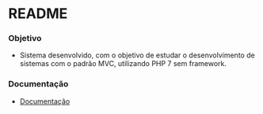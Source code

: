# README #


### Objetivo ###

* Sistema desenvolvido, com o objetivo de estudar o desenvolvimento de sistemas com o padrão MVC, utilizando PHP 7 sem framework.  

### Documentação ###

* [Documentação](http://www.sistema-contas-doc.pxcode.com.br/)

